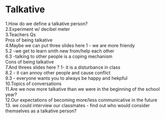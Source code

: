 # Talkative
1.How do we define a talkative person? </br>
2.Experiment w/ decibel meter <br />
3.Teachers Qs <br />
Pros of being talkative <br />
4.Maybe we can put three slides here 1 - we are more friendy <br/>
5.2 -we get to learn smth new from/help each other </br>
6.3 -talking to other people is a coping mechanism </br>
Cons of being talkative <br />
7.And threes slides here ? 1- it is a disturbance in class</br>
8.2 - it can annoy other people and cause conflict </br>
9.3 - everyone wants you to always be happy and hekpful</br> 
10.Topics of conversations <br />
11.Are we now more talkative than we were in the beginning of the school year? <br/>
12.Our expectations of becoming more/less communicative in the future <br />
13. we could interview our classmates - find out who would consider themselves as a talkative person? </br>
